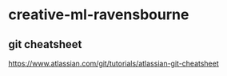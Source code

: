 # creative-ml-ravensbourne


## git cheatsheet
https://www.atlassian.com/git/tutorials/atlassian-git-cheatsheet